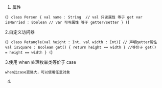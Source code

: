 1. 属性

(```)
    class Person {
        val name : String  // val 只读属性 等于 get
        var isMarried : Boolean // var 可写属性 等于 getter/setter
    }
(```)

2.自定义访问器

(```)
    class Retangle(val height : Int, val width : Int){
        // 声明getter属性
        val isSquare : Boolean
            get() {
                return height == width
            }
        //等价于 get() = height == width
    }
(```)

3.使用 when 处理枚举类等价于 case 

    when比case更强大，可以使用任意对象
    
4.
